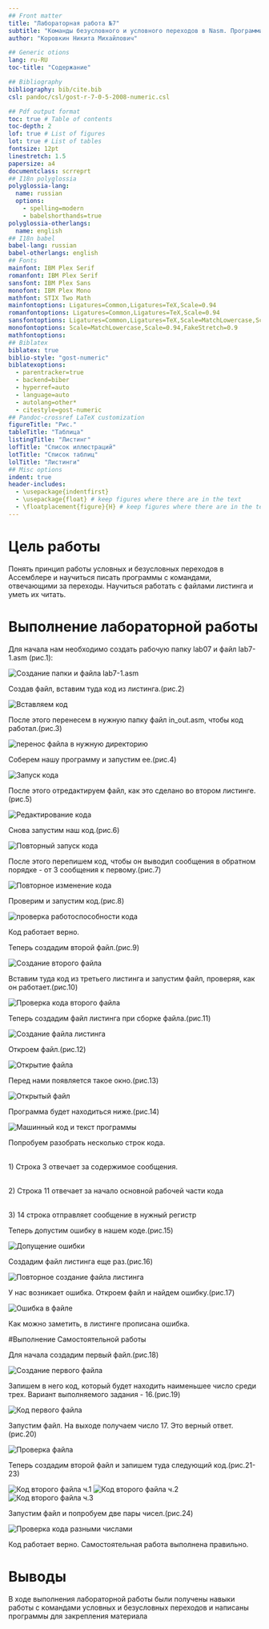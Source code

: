 ```yaml
---
## Front matter
title: "Лабораторная работа №7"
subtitle: "Команды безусловного и условного переходов в Nasm. Программирование ветвлений"
author: "Коровкин Никита Михайлович"

## Generic otions
lang: ru-RU
toc-title: "Содержание"

## Bibliography
bibliography: bib/cite.bib
csl: pandoc/csl/gost-r-7-0-5-2008-numeric.csl

## Pdf output format
toc: true # Table of contents
toc-depth: 2
lof: true # List of figures
lot: true # List of tables
fontsize: 12pt
linestretch: 1.5
papersize: a4
documentclass: scrreprt
## I18n polyglossia
polyglossia-lang:
  name: russian
  options:
	- spelling=modern
	- babelshorthands=true
polyglossia-otherlangs:
  name: english
## I18n babel
babel-lang: russian
babel-otherlangs: english
## Fonts
mainfont: IBM Plex Serif
romanfont: IBM Plex Serif
sansfont: IBM Plex Sans
monofont: IBM Plex Mono
mathfont: STIX Two Math
mainfontoptions: Ligatures=Common,Ligatures=TeX,Scale=0.94
romanfontoptions: Ligatures=Common,Ligatures=TeX,Scale=0.94
sansfontoptions: Ligatures=Common,Ligatures=TeX,Scale=MatchLowercase,Scale=0.94
monofontoptions: Scale=MatchLowercase,Scale=0.94,FakeStretch=0.9
mathfontoptions:
## Biblatex
biblatex: true
biblio-style: "gost-numeric"
biblatexoptions:
  - parentracker=true
  - backend=biber
  - hyperref=auto
  - language=auto
  - autolang=other*
  - citestyle=gost-numeric
## Pandoc-crossref LaTeX customization
figureTitle: "Рис."
tableTitle: "Таблица"
listingTitle: "Листинг"
lofTitle: "Список иллюстраций"
lotTitle: "Список таблиц"
lolTitle: "Листинги"
## Misc options
indent: true
header-includes:
  - \usepackage{indentfirst}
  - \usepackage{float} # keep figures where there are in the text
  - \floatplacement{figure}{H} # keep figures where there are in the text
---
```


# Цель работы

Понять принцип работы условных и безусловных переходов в Ассемблере и научиться писать программы с командами, отвечающими за переходы. Научиться работать с файлами листинга и уметь их читать.


# Выполнение лабораторной работы

Для начала нам необходимо создать рабочую папку lab07 и файл lab7-1.asm (рис.1):

![Создание папки и  файла lab7-1.asm](image/1.png)

Создав файл, вставим туда код из листинга.(рис.2)

![Вставляем код](image/2.png)

После этого перенесем в нужную папку файл in_out.asm, чтобы код работал.(рис.3)

![перенос файла в нужную директорию](image/3.png)

Соберем нашу программу и запустим ее.(рис.4)

![Запуск кода](image/4.png)

После этого отредактируем файл, как это сделано во втором листинге.(рис.5)

![Редактирование кода](image/5.png)

Снова запустим наш код.(рис.6)

![Повторный запуск кода](image/6.png)

После этого перепишем код, чтобы он выводил сообщения в обратном порядке - от 3 сообщения к первому.(рис.7)

![Повторное изменение кода](image/7.png)

Проверим и запустим код.(рис.8)

![проверка работоспособности кода](image/8.png)

Код работает верно.

Теперь создадим второй файл.(рис.9)

![Создание второго файла](image/9.png)

Вставим туда код из третьего листинга и запустим файл, проверяя, как он работает.(рис.10)

![Проверка кода второго файла](image/10.png)

Теперь создадим файл листинга при сборке файла.(рис.11)

![Создание файла листинга](image/12.png)

Откроем файл.(рис.12)

![Открытие файла](image/13.png)

Перед нами появляется такое окно.(рис.13)

![Открытый файл](image/14.png)

Программа будет находиться ниже.(рис.14)

![Машинный код и текст программы](image/15.png)

Попробуем разобрать несколько строк кода.

<p><br> 1) Строка 3 отвечает за содержимое сообщения.
<p><br> 2) Cтрока 11 отвечает за начало основной рабочей части кода
<p><br> 3) 14 строка отправляет сообщение в нужный регистр

Теперь допустим ошибку в нашем коде.(рис.15)

![Допущение ошибки](image/16.png)

Создадим файл листинга  еще раз.(рис.16)

![Повторное создание файла листинга](image/17.png)

У нас возникает ошибка.
Откроем файл и найдем ошибку.(рис.17)

![Ошибка в файле](image/18.png)

Как можно заметить, в листинге прописана ошибка.

#Выполнение Самостоятельной работы

Для начала создадим первый файл.(рис.18)

![Создание первого файла](image/19.png)

Запишем в него код, который будет находить наименьшее число среди трех. Вариант выполняемого задания - 16.(рис.19)

![Код первого файла](image/20.png)

Запустим файл.  На выходе получаем число 17.
Это верный ответ.(рис.20)

![Проверка файла](image/21.png)

Теперь создадим второй файл и запишем туда следующий код.(рис.21-23)

![Код второго файла ч.1](image/22.png)
![Код второго файла ч.2](image/23.png)
![Код второго файла ч.3](image/24.png)

Запустим файл и попробуем две пары чисел.(рис.24)

![Проверка кода разными числами](image/25.png)

Код работает верно. Самостоятельная работа выполнена правильно.



# Выводы

В ходе выполнения лабораторной работы были получены навыки работы с командами условных и безусловных переходов и написаны программы для закрепления материала


